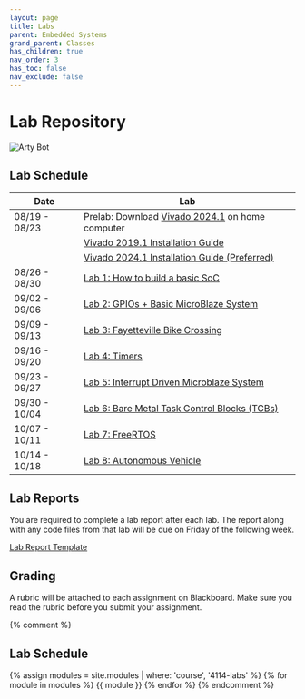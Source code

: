```yaml
---
layout: page
title: Labs
parent: Embedded Systems
grand_parent: Classes
has_children: true
nav_order: 3
has_toc: false
nav_exclude: false
---
```


# Lab Repository

![Arty Bot](./assets/images/bot.gif)

## Lab Schedule

| Date          | Lab                                                 |
| ------------- | --------------------------------------------------- |
| 08/19 - 08/23 | Prelab: Download [Vivado 2024.1](https://www.xilinx.com/support/download/index.html/content/xilinx/en/downloadNav/vivado-design-tools/2024-1.html) on home computer |
|               | [Vivado 2019.1 Installation Guide](./assets/guides/VivadoGuide2019_1.pdf) |
|               | [Vivado 2024.1 Installation Guide (Preferred)](./assets/guides/VivadoGuide2024_1.pdf) |
| 08/26 - 08/30 | [Lab 1: How to build a basic SoC](./lab1)           |
| 09/02 - 09/06 | [Lab 2: GPIOs + Basic MicroBlaze System](./lab2)    |
| 09/09 - 09/13 | [Lab 3: Fayetteville Bike Crossing](./lab3)         |
| 09/16 - 09/20 | [Lab 4: Timers](./lab4)                             |
| 09/23 - 09/27 | [Lab 5: Interrupt Driven Microblaze System](./lab5) |
| 09/30 - 10/04 | [Lab 6: Bare Metal Task Control Blocks (TCBs)](./lab6) |
| 10/07 - 10/11 | [Lab 7: FreeRTOS](./lab7)                           |
| 10/14 - 10/18 | [Lab 8: Autonomous Vehicle](./lab8)                 |

## Lab Reports

You are required to complete a lab report after each lab. The report along with any code files from that lab will be due on Friday of the following week.

[Lab Report Template](./assets/guides/report_template.docx)

## Grading

A rubric will be attached to each assignment on Blackboard. Make sure you read the rubric before you submit your assignment.

{% comment %}
## Lab Schedule
{% assign modules = site.modules | where: 'course', '4114-labs' %}
{% for module in modules %}
{{ module }}
{% endfor %}
{% endcomment %}
